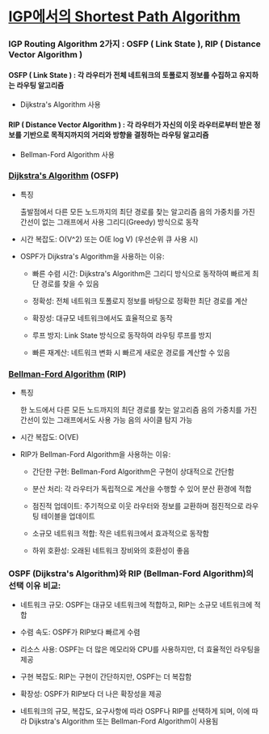 # [IGP에서의 Shortest Path Algorithm](https://growth-coder.tistory.com/194)
### IGP Routing Algorithm 2가지 : OSFP ( Link State ), RIP ( Distance Vector Algorithm )
#### OSFP ( Link State ) : 각 라우터가 전체 네트워크의 토폴로지 정보를 수집하고 유지하는 라우팅 알고리즘
- Dijkstra's Algorithm 사용
#### RIP ( Distance Vector Algorithm ) : 각 라우터가 자신의 이웃 라우터로부터 받은 정보를 기반으로 목적지까지의 거리와 방향을 결정하는 라우팅 알고리즘
 - Bellman-Ford Algorithm 사용
### [Dijkstra's Algorithm](https://m.blog.naver.com/ndb796/221234424646) (OSFP)
- 특징

    출발점에서 다른 모든 노드까지의 최단 경로를 찾는 알고리즘
    음의 가중치를 가진 간선이 없는 그래프에서 사용
    그리디(Greedy) 방식으로 동작


- 시간 복잡도: O(V^2) 또는 O(E log V) (우선순위 큐 사용 시)

- OSPF가 Dijkstra's Algorithm을 사용하는 이유:

    - 빠른 수렴 시간: Dijkstra's Algorithm은 그리디 방식으로 동작하여 빠르게 최단 경로를 찾을 수 있음

    - 정확성: 전체 네트워크 토폴로지 정보를 바탕으로 정확한 최단 경로를 계산

    - 확장성: 대규모 네트워크에서도 효율적으로 동작

    - 루프 방지: Link State 방식으로 동작하여 라우팅 루프를 방지

    - 빠른 재계산: 네트워크 변화 시 빠르게 새로운 경로를 계산할 수 있음

### [Bellman-Ford Algorithm](https://velog.io/@kimdukbae/%EC%95%8C%EA%B3%A0%EB%A6%AC%EC%A6%98-%EB%B2%A8%EB%A7%8C-%ED%8F%AC%EB%93%9C-%EC%95%8C%EA%B3%A0%EB%A6%AC%EC%A6%98-Bellman-Ford-Algorithm) (RIP)
- 특징

    한 노드에서 다른 모든 노드까지의 최단 경로를 찾는 알고리즘
    음의 가중치를 가진 간선이 있는 그래프에서도 사용 가능
    음의 사이클 탐지 가능


- 시간 복잡도: O(VE)

- RIP가 Bellman-Ford Algorithm을 사용하는 이유:

    - 간단한 구현: Bellman-Ford Algorithm은 구현이 상대적으로 간단함

    - 분산 처리: 각 라우터가 독립적으로 계산을 수행할 수 있어 분산 환경에 적합

    - 점진적 업데이트: 주기적으로 이웃 라우터와 정보를 교환하며 점진적으로 라우팅 테이블을 업데이트

    - 소규모 네트워크 적합: 작은 네트워크에서 효과적으로 동작함

    - 하위 호환성: 오래된 네트워크 장비와의 호환성이 좋음

### OSPF (Dijkstra's Algorithm)와 RIP (Bellman-Ford Algorithm)의 선택 이유 비교:

- 네트워크 규모: OSPF는 대규모 네트워크에 적합하고, RIP는 소규모 네트워크에 적합
- 수렴 속도: OSPF가 RIP보다 빠르게 수렴
- 리소스 사용: OSPF는 더 많은 메모리와 CPU를 사용하지만, 더 효율적인 라우팅을 제공
- 구현 복잡도: RIP는 구현이 간단하지만, OSPF는 더 복잡함
- 확장성: OSPF가 RIP보다 더 나은 확장성을 제공

- 네트워크의 규모, 복잡도, 요구사항에 따라 OSPF나 RIP를 선택하게 되며, 이에 따라 Dijkstra's Algorithm 또는 Bellman-Ford Algorithm이 사용됨
